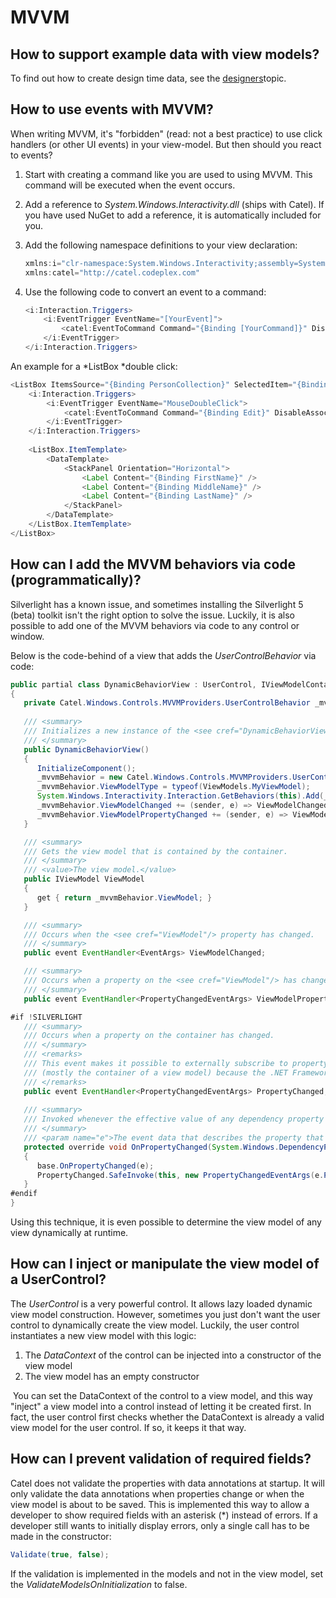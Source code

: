 # MVVM

## How to support example data with view models?

To find out how to create design time data, see the [designers](Designers)topic.

## How to use events with MVVM?

When writing MVVM, it's "forbidden" (read: not a best practice) to use click handlers (or other UI events) in your view-model. But then should you react to events?

1.  Start with creating a command like you are used to using MVVM. This command will be executed when the event occurs.
2.  Add a reference to *System.Windows.Interactivity.dll* (ships with Catel). If you have used NuGet to add a reference, it is automatically included for you.
3.  Add the following namespace definitions to your view declaration:

    ``` {.java data-syntaxhighlighter-params="brush: java; gutter: false; theme: Confluence" data-theme="Confluence" style="brush: java; gutter: false; theme: Confluence"}
    xmlns:i="clr-namespace:System.Windows.Interactivity;assembly=System.Windows.Interactivity"
    xmlns:catel="http://catel.codeplex.com"
    ```

4.  Use the following code to convert an event to a command:

    ``` {.java data-syntaxhighlighter-params="brush: java; gutter: false; theme: Confluence" data-theme="Confluence" style="brush: java; gutter: false; theme: Confluence"}
    <i:Interaction.Triggers>
        <i:EventTrigger EventName="[YourEvent]">
            <catel:EventToCommand Command="{Binding [YourCommand]}" DisableAssociatedObjectOnCannotExecute="False" />
        </i:EventTrigger>
    </i:Interaction.Triggers>
    ```

An example for a *ListBox *double click:

``` {.java data-syntaxhighlighter-params="brush: java; gutter: false; theme: Confluence" data-theme="Confluence" style="brush: java; gutter: false; theme: Confluence"}
<ListBox ItemsSource="{Binding PersonCollection}" SelectedItem="{Binding SelectedPerson}">
    <i:Interaction.Triggers>
        <i:EventTrigger EventName="MouseDoubleClick">
            <catel:EventToCommand Command="{Binding Edit}" DisableAssociatedObjectOnCannotExecute="False" />
        </i:EventTrigger>
    </i:Interaction.Triggers>
            
    <ListBox.ItemTemplate>
        <DataTemplate>
            <StackPanel Orientation="Horizontal">
                <Label Content="{Binding FirstName}" />
                <Label Content="{Binding MiddleName}" />
                <Label Content="{Binding LastName}" />
            </StackPanel>
        </DataTemplate>
    </ListBox.ItemTemplate>
</ListBox>
```

## How can I add the MVVM behaviors via code (programmatically)?

Silverlight has a known issue, and sometimes installing the Silverlight 5 (beta) toolkit isn't the right option to solve the issue. Luckily, it is also possible to add one of the MVVM behaviors via code to any control or window.

Below is the code-behind of a view that adds the *UserControlBehavior* via code:

``` {.java data-syntaxhighlighter-params="brush: java; gutter: false; theme: Confluence" data-theme="Confluence" style="brush: java; gutter: false; theme: Confluence"}
public partial class DynamicBehaviorView : UserControl, IViewModelContainer
{
   private Catel.Windows.Controls.MVVMProviders.UserControlBehavior _mvvmBehavior;
   
   /// <summary>
   /// Initializes a new instance of the <see cref="DynamicBehaviorView"/> class.
   /// </summary>
   public DynamicBehaviorView()
   {
      InitializeComponent();
      _mvvmBehavior = new Catel.Windows.Controls.MVVMProviders.UserControlBehavior();
      _mvvmBehavior.ViewModelType = typeof(ViewModels.MyViewModel);
      System.Windows.Interactivity.Interaction.GetBehaviors(this).Add(_mvvmBehavior);
      _mvvmBehavior.ViewModelChanged += (sender, e) => ViewModelChanged.SafeInvoke(this, e);
      _mvvmBehavior.ViewModelPropertyChanged += (sender, e) => ViewModelPropertyChanged.SafeInvoke(this, e);
   }

   /// <summary>
   /// Gets the view model that is contained by the container.
   /// </summary>
   /// <value>The view model.</value>
   public IViewModel ViewModel
   {
      get { return _mvvmBehavior.ViewModel; }
   }

   /// <summary>
   /// Occurs when the <see cref="ViewModel"/> property has changed.
   /// </summary>
   public event EventHandler<EventArgs> ViewModelChanged;

   /// <summary>
   /// Occurs when a property on the <see cref="ViewModel"/> has changed.
   /// </summary>
   public event EventHandler<PropertyChangedEventArgs> ViewModelPropertyChanged;

#if !SILVERLIGHT
   /// <summary>
   /// Occurs when a property on the container has changed.
   /// </summary>
   /// <remarks>
   /// This event makes it possible to externally subscribe to property changes of a <see cref="DependencyObject"/>
   /// (mostly the container of a view model) because the .NET Framework does not allows us to.
   /// </remarks>
   public event EventHandler<PropertyChangedEventArgs> PropertyChanged;
   
   /// <summary>
   /// Invoked whenever the effective value of any dependency property on this <see cref="T:System.Windows.FrameworkElement"/> has been updated. The specific dependency property that changed is reported in the arguments parameter. Overrides <see cref="M:System.Windows.DependencyObject.OnPropertyChanged(System.Windows.DependencyPropertyChangedEventArgs)"/>.
   /// </summary>
   /// <param name="e">The event data that describes the property that changed, as well as old and new values.</param>
   protected override void OnPropertyChanged(System.Windows.DependencyPropertyChangedEventArgs e)
   {
      base.OnPropertyChanged(e);
      PropertyChanged.SafeInvoke(this, new PropertyChangedEventArgs(e.Property.Name));
   }         
#endif      
}
```

Using this technique, it is even possible to determine the view model of any view dynamically at runtime.

## How can I inject or manipulate the view model of a UserControl?

The *UserControl* is a very powerful control. It allows lazy loaded dynamic view model construction. However, sometimes you just don't want the user control to dynamically create the view model. Luckily, the user control instantiates a new view model with this logic:

1.  The *DataContext* of the control can be injected into a constructor of the view model
2.  The view model has an empty constructor

 You can set the DataContext of the control to a view model, and this way "inject" a view model into a control instead of letting it be created first. In fact, the user control first checks whether the DataContext is already a valid view model for the user control. If so, it keeps it that way.

## How can I prevent validation of required fields?

Catel does not validate the properties with data annotations at startup. It will only validate the data annotations when properties change or when the view model is about to be saved. This is implemented this way to allow a developer to show required fields with an asterisk (\*) instead of errors. If a developer still wants to initially display errors, only a single call has to be made in the constructor:

``` {.java data-syntaxhighlighter-params="brush: java; gutter: false; theme: Confluence" data-theme="Confluence" style="brush: java; gutter: false; theme: Confluence"}
Validate(true, false);
```

If the validation is implemented in the models and not in the view model, set the *ValidateModelsOnInitialization* to false.

 

